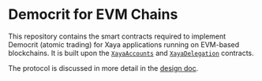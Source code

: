 # Democrit for EVM Chains 

This repository contains the smart contracts required to implement
Democrit (atomic trading) for Xaya applications running on EVM-based
blockchains.  It is built upon the
[`XayaAccounts`](https://github.com/xaya/polygon-contract) and
[`XayaDelegation`](https://github.com/xaya/delegation-contract) contracts.

The protocol is discussed in more detail in the
[design doc](https://docs.google.com/document/d/16B-vPKtpjbiCl6XCQaO2-7p8xN-2o5JveYJDHVCIxAw/edit?usp=sharing).
